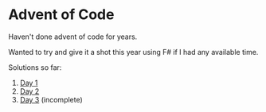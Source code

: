 # Advent of Code

Haven't done advent of code for years.

Wanted to try and give it a shot this year using F# if I had any available time.

Solutions so far:

1. [Day 1](src/1/Program.fs)
2. [Day 2](src/2/Program.fs)
3. [Day 3](src/3/Program.fs) (incomplete)